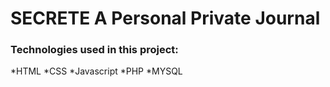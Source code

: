 # SECRETE A Personal Private Journal
### Technologies used in this project:
*HTML
*CSS
*Javascript
*PHP
*MYSQL
